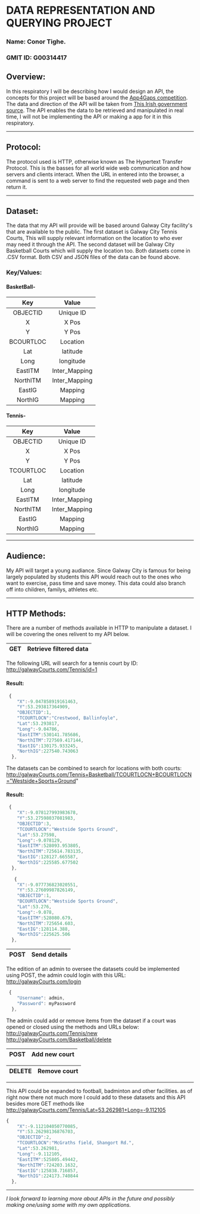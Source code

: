 #  DATA REPRESENTATION AND QUERYING PROJECT
### Name: Conor Tighe.
### GMIT ID: G00314417

## Overview:

In this respiratory I will be describing how I would design an API, the concepts for this project will be based around the
[App4Gaps competition](https://www.youtube.com/watch?v=M2WpRGjqpaM). The data and direction of the API will be taken from [This Irish government source](https://data.gov.ie/data). The API enables the data to be retrieved and manipulated in real time, I will not be implementing the API or making a app for it in this respiratory.

---

## Protocol:

The protocol used is HTTP, otherwise known as The Hypertext Transfer Protocol. This is the basses for all world wide web communication and how servers and clients interact. When the URL in entered into the browser, a command is sent to a web server to find the requested web page and then return it.

---

## Dataset:

The data that my API will provide will be based around Galway City facility's that are available to the public. The first dataset is Galway City Tennis Courts, This will supply relevant information on the location to who ever may need it through the API. The second dataset will be Galway City Basketball Courts which will supply the location too. Both datasets come in .CSV format. Both CSV and JSON files of the data can be found above.

### Key/Values:

####      BasketBall-
|     Key    |     Value     |
| :--------: | :-----------: |
|  OBJECTID  |   Unique ID   |
|     X      |    X Pos      |
|     Y      |    Y Pos      |
| BCOURTLOC  |   Location    |
| Lat        |  latitude     |
| Long       | longitude     |
| EastITM    | Inter_Mapping |
| NorthITM   | Inter_Mapping |
| EastIG     |  Mapping      |
| NorthIG    |  Mapping      |


####      Tennis-
|     Key    |     Value     |
| :--------: | :-----------: |
|  OBJECTID  |   Unique ID   |
|     X      |    X Pos      |
|     Y      |    Y Pos      |
| TCOURTLOC  |   Location    |
| Lat        |  latitude     |
| Long       | longitude     |
| EastITM    | Inter_Mapping |
| NorthITM   | Inter_Mapping |
| EastIG     |  Mapping      |
| NorthIG    |  Mapping      |
                    
                    
                    

---

## Audience:

My API will target a young audiance. Since Galway City is famous for being largely populated by students this API would reach out to the ones who want to exercise, pass time and save money. This data could also branch off into children, familys, athletes etc.

---

## HTTP Methods:

There are a number of methods available in HTTP to manipulate a dataset. I will be covering the ones relivent to my API below.


| GET | Retrieve filtered data |
| :---|----------------------- |

The following URL will search for a tennis court by ID: http://galwayCourts.com/Tennis/id=1

#### Result:

```javascript
 {
    "X":-9.047858919161463,
    "Y":53.293817364909,
    "OBJECTID":1,
    "TCOURTLOCN":"Crestwood, Ballinfoyle",
    "Lat":53.293817,
    "Long":-9.04786,
    "EastITM":530141.785686,
    "NorthITM":727569.417144,
    "EastIG":130175.933245,
    "NorthIG":227540.743063
  },
```

The datasets can be combined to search for locations with both courts: http://galwayCourts.com/Tennis+Basketball/TCOURTLOCN+BCOURTLOCN="Westside+Sports+Ground"

#### Result:

```javascript
 {
    "X":-9.078127993983678,
    "Y":53.27598037081983,
    "OBJECTID":3,
    "TCOURTLOCN":"Westside Sports Ground",
    "Lat":53.27598,
    "Long":-9.078129,
    "EastITM":528093.953805,
    "NorthITM":725614.783135,
    "EastIG":128127.665587,
    "NorthIG":225585.677502
  },
  
   {
    "X":-9.077736823020551,
    "Y":53.27609987826149,
    "OBJECTID":1,
    "BCOURTLOCN":"Westside Sports Ground",
    "Lat":53.276,
    "Long":-9.078,
    "EastITM":528080.679,
    "NorthITM":725654.603,
    "EastIG":128114.388,
    "NorthIG":225625.506
  },
```

| POST | Send details |
| :----|---------- |

The edition of an admin to oversee the datasets could be implemented using POST, the admin could login with this URL:
http://galwayCourts.com/login

```javascript
 {
    "Username": admin,
    "Password": myPassword
  },
```

The admin could add or remove items from the dataset if a court was opened or closed using the methods and URLs below:
http://galwayCourts.com/Tennis/new
http://galwayCourts.com/Basketball/delete

| POST | Add new court |
| :----|-------------- |

| DELETE | Remove court |
| :----|--------------- |

---

This API could be expanded to football, badminton and other facilities. as of right now there not much more I could add to these datasets and this API besides more GET methods like http://galwayCourts.com/Tennis/Lat=53.262981+Long=-9.112105

```javascript
{
    "X":-9.112104050770085,
    "Y":53.26298136876703,
    "OBJECTID":2,
    "TCOURTLOCN":"McGraths field, Shangort Rd.",
    "Lat":53.262981,
    "Long":-9.112105,
    "EastITM":525805.49442,
    "NorthITM":724203.1632,
    "EastIG":125838.716857,
    "NorthIG":224173.740844
  },
  ```
  
  ---
  
  *I look forward to learning more about APIs in the future and possibly making one/using some with my own applications.*
